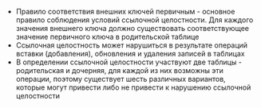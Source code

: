 - Правило соответствия внешних ключей первичным - основное правило соблюдения условий ссылочной целостности. Для каждого значения внешнего ключа должно существовать соответствующее значение первичного ключа в родительской таблице
- Ссылочная целостность может нарушиться в результате операций вставки (добавления), обновления и удаления записей в таблицах
- В определении ссылочной целостности участвуют две таблицы - родительская и дочерняя, для каждой из них возможны эти операции, поэтому существует шесть различных вариантов, которые могут привести либо не привести к нарушению ссылочной целостности